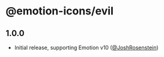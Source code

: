 # @emotion-icons/evil

## 1.0.0

- Initial release, supporting Emotion v10 ([@JoshRosenstein](https://github.com/JoshRosenstein))
